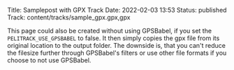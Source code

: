 Title: Samplepost with GPX Track
Date: 2022-02-03 13:53
Status: published
Track: content/tracks/sample_gpx.gpx,gpx

This page could also be created without using GPSBabel, if you set the `PELITRACK_USE_GPSBABEL` to false. It then simply copies the gpx file from its
original location to the output folder. The downside is, that you can't reduce the filesize further through GPSBabel's filters or use other file formats
if you choose to not use GPSBabel.
